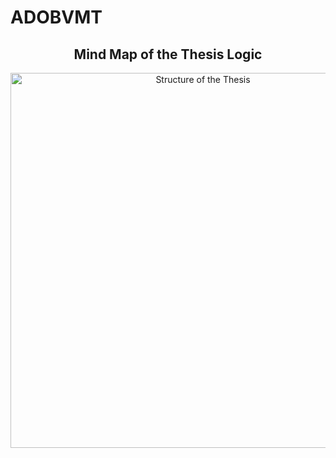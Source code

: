 # ADOBVMT
<h2 align="center">Mind Map of the Thesis Logic</h2>

<p align="center">
  <img src="images/Structure of the thesis.png" alt="Structure of the Thesis" width="600">
</p>
